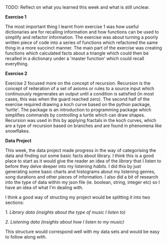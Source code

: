 TODO: Reflect on what you learned this week and what is still unclear.

**Exercise 1**

The most important thing I learnt from exercise 1 was how useful dictionaries are for recalling information and how functions can be used to simplify and refactor information. The exercise was about turning a poorly written piece of code into a series of functions which refactored the same thing in a more succinct manner. The main part of the exercise was creating functions which calculated facts about a triangle which could then be recalled in a dictionary under a 'master function' which could recall everything.

**Exercise 2**

Exercise 2 focused more on the concept of recursion. Recursion is the concept of reiteration of a set of axioms or rules to a source input which continuously regenerates an output until a condition is satisfied (in most cases, this was when the guard reached zero). The second half of the exercise required drawing a koch curve based on the python package, 'turtle'. The package is an introduction to programming package which simplifies commands by controlling a turtle which can draw shapes. Recursion was used in this by applying fractals in the koch curves, which are a type of recursion based on branches and are found in phenomena like snowflakes. 

**Data Project**

This week, the data project made progress in the way of categorising the data and finding out some basic facts about library. I think this is a good place to start as it would give the reader an idea of the _library_ that I listen to before they delve deeper into my listening _habits_. I did this by just generating some basic charts and histograms about my listening genres, song durations and other pieces of information. I also did a bit of research into the type of data within my json file (ie. boolean, string, integer etc) so I have an idea of what I'm dealing with.

I think a good way of structing my project would be splitting it into two sections:

_1. Library data (insights about the type of music I listen to)_

_2. Listening data (insights about how I listen to my music)_

This structure would correspond well with my data sets and would be easy to follow along with.
